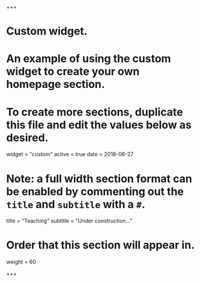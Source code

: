 +++
# Custom widget.
# An example of using the custom widget to create your own homepage section.
# To create more sections, duplicate this file and edit the values below as desired.
widget = "custom"
active = true
date = 2018-06-27

# Note: a full width section format can be enabled by commenting out the `title` and `subtitle` with a `#`.
title = "Teaching"
subtitle = "Under construction..."

# Order that this section will appear in.
weight = 60

+++

<!-- This is an example of using the *custom* widget to create your own homepage section.

To remove this section, either delete `content/home/teaching.md` or edit the frontmatter of the file to deactivate the widget by setting `active = false`. -->
